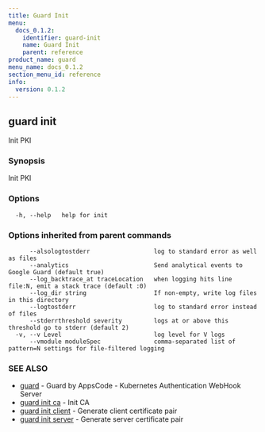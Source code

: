 ```yaml
---
title: Guard Init
menu:
  docs_0.1.2:
    identifier: guard-init
    name: Guard Init
    parent: reference
product_name: guard
menu_name: docs_0.1.2
section_menu_id: reference
info:
  version: 0.1.2
---
```


## guard init

Init PKI

### Synopsis

Init PKI

### Options

```
  -h, --help   help for init
```

### Options inherited from parent commands

```
      --alsologtostderr                  log to standard error as well as files
      --analytics                        Send analytical events to Google Guard (default true)
      --log_backtrace_at traceLocation   when logging hits line file:N, emit a stack trace (default :0)
      --log_dir string                   If non-empty, write log files in this directory
      --logtostderr                      log to standard error instead of files
      --stderrthreshold severity         logs at or above this threshold go to stderr (default 2)
  -v, --v Level                          log level for V logs
      --vmodule moduleSpec               comma-separated list of pattern=N settings for file-filtered logging
```

### SEE ALSO

* [guard](/docs/0.1.2/reference/guard)	 - Guard by AppsCode - Kubernetes Authentication WebHook Server
* [guard init ca](/docs/0.1.2/reference/guard_init_ca)	 - Init CA
* [guard init client](/docs/0.1.2/reference/guard_init_client)	 - Generate client certificate pair
* [guard init server](/docs/0.1.2/reference/guard_init_server)	 - Generate server certificate pair

